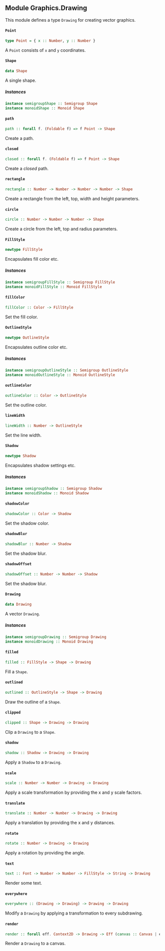 ## Module Graphics.Drawing

This module defines a type `Drawing` for creating vector graphics.

#### `Point`

``` purescript
type Point = { x :: Number, y :: Number }
```

A `Point` consists of `x` and `y` coordinates.

#### `Shape`

``` purescript
data Shape
```

A single shape.

##### Instances
``` purescript
instance semigroupShape :: Semigroup Shape
instance monoidShape :: Monoid Shape
```

#### `path`

``` purescript
path :: forall f. (Foldable f) => f Point -> Shape
```

Create a path.

#### `closed`

``` purescript
closed :: forall f. (Foldable f) => f Point -> Shape
```

Create a _closed_ path.

#### `rectangle`

``` purescript
rectangle :: Number -> Number -> Number -> Number -> Shape
```

Create a rectangle from the left, top, width and height parameters.

#### `circle`

``` purescript
circle :: Number -> Number -> Number -> Shape
```

Create a circle from the left, top and radius parameters.

#### `FillStyle`

``` purescript
newtype FillStyle
```

Encapsulates fill color etc.

##### Instances
``` purescript
instance semigroupFillStyle :: Semigroup FillStyle
instance monoidFillStyle :: Monoid FillStyle
```

#### `fillColor`

``` purescript
fillColor :: Color -> FillStyle
```

Set the fill color.

#### `OutlineStyle`

``` purescript
newtype OutlineStyle
```

Encapsulates outline color etc.

##### Instances
``` purescript
instance semigroupOutlineStyle :: Semigroup OutlineStyle
instance monoidOutlineStyle :: Monoid OutlineStyle
```

#### `outlineColor`

``` purescript
outlineColor :: Color -> OutlineStyle
```

Set the outline color.

#### `lineWidth`

``` purescript
lineWidth :: Number -> OutlineStyle
```

Set the line width.

#### `Shadow`

``` purescript
newtype Shadow
```

Encapsulates shadow settings etc.

##### Instances
``` purescript
instance semigroupShadow :: Semigroup Shadow
instance monoidShadow :: Monoid Shadow
```

#### `shadowColor`

``` purescript
shadowColor :: Color -> Shadow
```

Set the shadow color.

#### `shadowBlur`

``` purescript
shadowBlur :: Number -> Shadow
```

Set the shadow blur.

#### `shadowOffset`

``` purescript
shadowOffset :: Number -> Number -> Shadow
```

Set the shadow blur.

#### `Drawing`

``` purescript
data Drawing
```

A vector `Drawing`.

##### Instances
``` purescript
instance semigroupDrawing :: Semigroup Drawing
instance monoidDrawing :: Monoid Drawing
```

#### `filled`

``` purescript
filled :: FillStyle -> Shape -> Drawing
```

Fill a `Shape`.

#### `outlined`

``` purescript
outlined :: OutlineStyle -> Shape -> Drawing
```

Draw the outline of a `Shape`.

#### `clipped`

``` purescript
clipped :: Shape -> Drawing -> Drawing
```

Clip a `Drawing` to a `Shape`.

#### `shadow`

``` purescript
shadow :: Shadow -> Drawing -> Drawing
```

Apply a `Shadow` to a `Drawing`.

#### `scale`

``` purescript
scale :: Number -> Number -> Drawing -> Drawing
```

Apply a scale transformation by providing the x and y scale factors.

#### `translate`

``` purescript
translate :: Number -> Number -> Drawing -> Drawing
```

Apply a translation by providing the x and y distances.

#### `rotate`

``` purescript
rotate :: Number -> Drawing -> Drawing
```

Apply a rotation by providing the angle.

#### `text`

``` purescript
text :: Font -> Number -> Number -> FillStyle -> String -> Drawing
```

Render some text.

#### `everywhere`

``` purescript
everywhere :: (Drawing -> Drawing) -> Drawing -> Drawing
```

Modify a `Drawing` by applying a transformation to every subdrawing.

#### `render`

``` purescript
render :: forall eff. Context2D -> Drawing -> Eff (canvas :: Canvas | eff) Unit
```

Render a `Drawing` to a canvas.  


